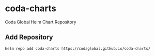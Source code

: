 # coda-charts
Coda Global Helm Chart Repository

## Add Repository
`helm repo add coda-charts https://codaglobal.github.io/coda-charts/`
